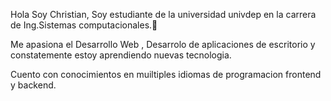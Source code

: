 Hola Soy Christian, Soy estudiante de la universidad univdep en la carrera de Ing.Sistemas computacionales.👋

Me apasiona el Desarrollo Web , Desarrolo de aplicaciones de escritorio y constatemente estoy aprendiendo nuevas tecnologia.

Cuento con conocimientos en muiltiples idiomas de programacion frontend y backend.
